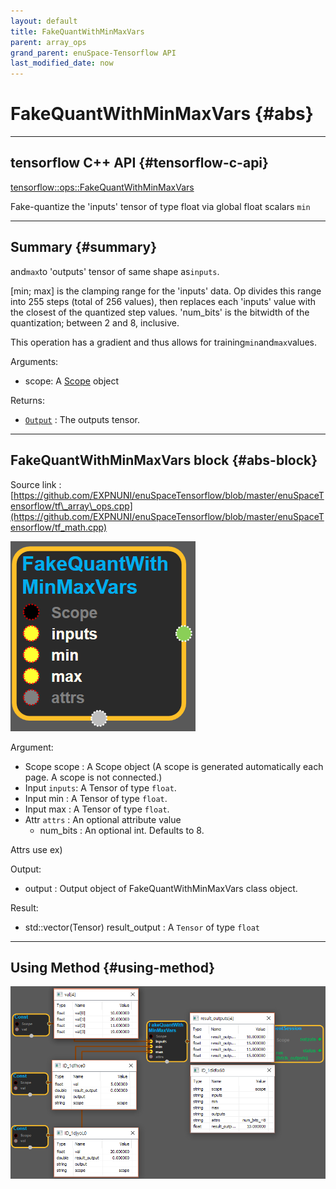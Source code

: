 ```yaml
--- 
layout: default 
title: FakeQuantWithMinMaxVars 
parent: array_ops 
grand_parent: enuSpace-Tensorflow API 
last_modified_date: now 
--- 
```


# FakeQuantWithMinMaxVars {#abs}

---

## tensorflow C++ API {#tensorflow-c-api}

[tensorflow::ops::FakeQuantWithMinMaxVars](https://www.tensorflow.org/versions/r1.2/api_docs/cc/class/tensorflow/ops/fake-quant-with-min-max-vars.html)

Fake-quantize the 'inputs' tensor of type float via global float scalars `min`

---

## Summary {#summary}

and`max`to 'outputs' tensor of same shape as`inputs`.

\[min; max\] is the clamping range for the 'inputs' data. Op divides this range into 255 steps \(total of 256 values\), then replaces each 'inputs' value with the closest of the quantized step values. 'num\_bits' is the bitwidth of the quantization; between 2 and 8, inclusive.

This operation has a gradient and thus allows for training`min`and`max`values.

Arguments:

* scope: A [Scope](https://www.tensorflow.org/versions/r1.2/api_docs/cc/class/tensorflow/scope.html#classtensorflow_1_1_scope) object

Returns:

* [`Output`](https://www.tensorflow.org/versions/r1.2/api_docs/cc/class/tensorflow/output.html#classtensorflow_1_1_output) : The outputs tensor.

---

## FakeQuantWithMinMaxVars block {#abs-block}

Source link :[https://github.com/EXPNUNI/enuSpaceTensorflow/blob/master/enuSpaceTensorflow/tf\_array\_ops.cpp](https://github.com/EXPNUNI/enuSpaceTensorflow/blob/master/enuSpaceTensorflow/tf_math.cpp)

![](../assets/array_ops/fakequantwithminmaxvars1.png)

Argument:

* Scope scope : A Scope object \(A scope is generated automatically each page. A scope is not connected.\)
* Input `inputs`: A Tensor of type `float`.
* Input min : A Tensor of type `float`.
* Input max : A Tensor of type `float`.
* Attr `attrs` : An optional attribute value
  * num\_bits : An optional int. Defaults to 8.

Attrs use ex\)

Output:

* output : Output object of FakeQuantWithMinMaxVars class object.

Result:

* std::vector\(Tensor\) result\_output : A `Tensor` of type `float`  

---

## Using Method {#using-method}

![](../assets/array_ops/fakequantwithminmaxvars2.png)

